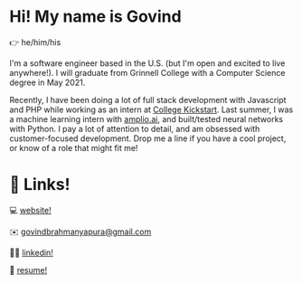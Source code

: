 # Hi! My name is Govind

👉 he/him/his

I'm a software engineer based in the U.S. (but I'm open and excited to live anywhere!). I will graduate from Grinnell College with a Computer Science degree in May 2021.

Recently, I have been doing a lot of full stack development with Javascript and PHP while working as an intern at [College Kickstart](https://www.collegekickstart.com/). Last summer, I was a machine learning intern with [amplio.ai](http://amplio.ai/), and built/tested neural networks with Python. I pay a lot of attention to detail, and am obsessed with customer-focused development. Drop me a line if you have a cool project, or know of a role that might fit me!

# 🔗 Links!

💻 [website!](http://govindsb.me)

✉️ [govindbrahmanyapura@gmail.com](mailto:govindbrahmanyapura@gmail.com)

🙋🏾 [linkedin!](http://linkedin.com/in/govindbrahmanyapura/)

📜 [resume!](https://www.govindsb.me/assets/govind-b-resume.pdf)
